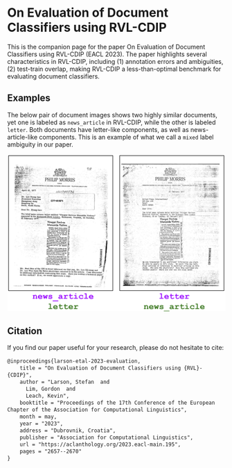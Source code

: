 # On Evaluation of Document Classifiers using RVL-CDIP

This is the companion page for the paper On Evaluation of Document Classifiers using RVL-CDIP (EACL 2023).
The paper highlights several characteristics in RVL-CDIP, including (1) annotation errors and ambiguities, (2) test-train overlap, making RVL-CDIP a less-than-optimal benchmark for evaluating document classifiers.

## Examples

The below pair of document images shows two highly similar documents, yet one is labeled as `news_article` in RVL-CDIP, while the other is labeled `letter`.
Both documents have letter-like components, as well as news-article-like components.
This is an example of what we call a `mixed` label ambiguity in our paper.

![ambiguous](rvlcdip_ambiguity.png)


## Citation

If you find our paper useful for your research, please do not hesitate to cite:

```
@inproceedings{larson-etal-2023-evaluation,
    title = "On Evaluation of Document Classifiers using {RVL}-{CDIP}",
    author = "Larson, Stefan  and
      Lim, Gordon  and
      Leach, Kevin",
    booktitle = "Proceedings of the 17th Conference of the European Chapter of the Association for Computational Linguistics",
    month = may,
    year = "2023",
    address = "Dubrovnik, Croatia",
    publisher = "Association for Computational Linguistics",
    url = "https://aclanthology.org/2023.eacl-main.195",
    pages = "2657--2670"
}
```
